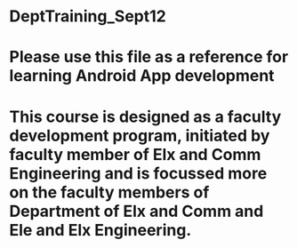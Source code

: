 # DeptTraining_Sept12
# Please use this file as a reference for learning Android App development
# This course is designed as a faculty development program, initiated by faculty member of Elx and Comm Engineering and is focussed more on the faculty members of Department of Elx and Comm and Ele and Elx Engineering.
